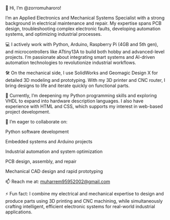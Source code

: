 👋 Hi, I’m @zorromuharoro!

I’m an Applied Electronics and Mechanical Systems Specialist with a strong background in electrical maintenance and repair. My expertise spans PCB design, troubleshooting complex electronic faults, developing automation systems, and optimizing industrial processes.

💻 I actively work with Python, Arduino, Raspberry Pi (4GB and 5th gen), and microcontrollers like ATtiny13A to build both hobby and advanced-level projects. I’m passionate about integrating smart systems and AI-driven automation technologies to revolutionize industrial workflows.

🛠️ On the mechanical side, I use SolidWorks and Geomagic Design X for detailed 3D modeling and prototyping. With my 3D printer and CNC router, I bring designs to life and iterate quickly on functional parts.

🌱 Currently, I’m deepening my Python programming skills and exploring VHDL to expand into hardware description languages. I also have experience with HTML and CSS, which supports my interest in web-based project development.

🤝 I’m eager to collaborate on:

Python software development

Embedded systems and Arduino projects

Industrial automation and system optimization

PCB design, assembly, and repair

Mechanical CAD design and rapid prototyping

📫 Reach me at: muharrem95952002@gmail.com

⚡ Fun fact: I combine my electrical and mechanical expertise to design and produce parts using 3D printing and CNC machining, while simultaneously crafting intelligent, efficient electronic systems for real-world industrial applications.
